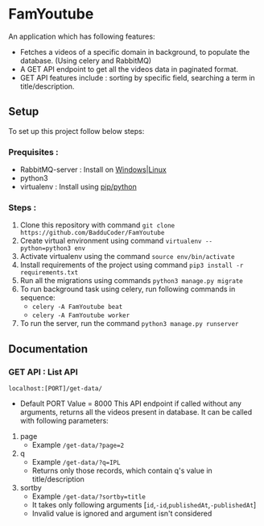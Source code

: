 # FamYoutube

An application which has following features:

* Fetches a videos of a specific domain in background, to populate the database. (Using celery and RabbitMQ)
* A GET API endpoint to get all the videos data in paginated format.
* GET API features include : sorting by specific field, searching a term in title/description.

## Setup

To set up this project follow below steps:

### Prequisites : 
* RabbitMQ-server : Install on [Windows](https://www.rabbitmq.com/install-windows-manual.html)|[Linux](https://computingforgeeks.com/how-to-install-latest-rabbitmq-server-on-ubuntu-linux/)
* python3 
* virtualenv : Install using [pip/python](https://virtualenv.pypa.io/en/latest/installation.html)

### Steps :

1. Clone this repository with command `git clone https://github.com/BadduCoder/FamYoutube`
2. Create virtual environment using command `virtualenv --python=python3 env`
3. Activate virtualenv using the command `source env/bin/activate`
4. Install requirements of the project using command `pip3 install -r requirements.txt`
5. Run all the migrations using commands `python3 manage.py migrate`
5. To run background task using celery, run following commands in sequence:
    * `celery -A FamYoutube beat`
    * `celery -A FamYoutube worker`
6. To run the server, run the command `python3 manage.py runserver`


## Documentation

### GET API : List API
`localhost:[PORT]/get-data/`
* Default PORT Value = 8000
This API endpoint if called without any arguments, returns all the videos present in database.
It can be called with following parameters:

1. page
    * Example `/get-data/?page=2`
2. q
    * Example `/get-data/?q=IPL`
    * Returns only those records, which contain q's value in title/description
3. sortby 
    * Example `/get-data/?sortby=title`
    * It takes only following arguments [`id`,`-id`,`publishedAt`,`-publishedAt`]
    * Invalid value is ignored and argument isn't considered



